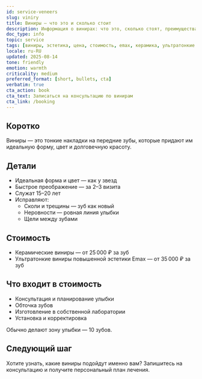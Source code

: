 ```yaml
---
id: service-veneers
slug: viniry
title: Виниры — что это и сколько стоит
description: Информация о винирах: что это, сколько стоят, преимущества и этапы
doc_type: info
topic: service
tags: [виниры, эстетика, цена, стоимость, emax, керамика, ультратонкие виниры, зона улыбки]
locale: ru-RU
updated: 2025-08-14
tone: friendly
emotion: warmth
criticality: medium
preferred_format: [short, bullets, cta]
verbatim: true
cta_action: book
cta_text: Записаться на консультацию по винирам
cta_link: /booking
---
```


## Коротко
Виниры — это тонкие накладки на передние зубы, которые придают им идеальную форму, цвет и долговечную красоту.

## Детали
- Идеальная форма и цвет — как у звезд  
- Быстрое преображение — за 2–3 визита  
- Служат 15–20 лет  
- Исправляют:  
  - Сколи и трещины — зуб как новый  
  - Неровности — ровная линия улыбки  
  - Щели между зубами  

## Стоимость
- Керамические виниры — от 25 000 ₽ за зуб  
- Ультратонкие виниры повышенной эстетики Emax — от 35 000 ₽ за зуб  

## Что входит в стоимость
- Консультация и планирование улыбки  
- Обточка зубов  
- Изготовление в собственной лаборатории  
- Установка и корректировка  

Обычно делают зону улыбки — 10 зубов.

## Следующий шаг
Хотите узнать, какие виниры подойдут именно вам? Запишитесь на консультацию и получите персональный план лечения.
